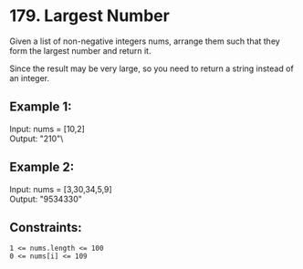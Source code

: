 
# 179. Largest Number
Given a list of non-negative integers nums, arrange them such that they form the largest number and return it.

Since the result may be very large, so you need to return a string instead of an integer.

## Example 1:

Input: nums = [10,2]\
Output: "210"\

## Example 2:

Input: nums = [3,30,34,5,9]\
Output: "9534330"

## Constraints:

    1 <= nums.length <= 100
    0 <= nums[i] <= 109

